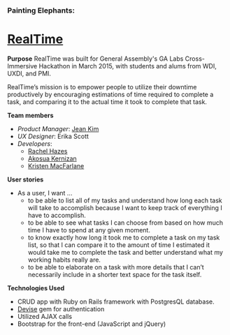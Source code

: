 ### Painting Elephants:
# [RealTime](http://real-time-app.herokuapp.com/)

**Purpose**
RealTime was built for General Assembly's GA Labs Cross-Immersive Hackathon in March 2015, with students and alums from WDI, UXDI, and PMI.

RealTime’s mission is to empower people to utilize their downtime productively by encouraging estimations of time required to complete a task, and comparing it to the actual time it took to complete that task.

**Team members**
- *Product Manager*: [Jean Kim](https://github.com/jeankkim)
- *UX Designer*: Erika Scott
- *Developers*:
    - [Rachel Hazes](https://github.com/r-a-c-h-e-l)
    - [Akosua Kernizan](https://github.com/akernizan)
    - [Kristen MacFarlane](https://github.com/krismacfarlane)


**User stories**
- As a user, I want ...
    - to be able to list all of my tasks and understand how long each task will take to accomplish because I want to keep track of everything I have to accomplish.
    - to be able to see what tasks I can choose from based on how much time I have to spend at any given moment.
    - to know exactly how long it took me to complete a task on my task list, so that I can compare it to the amount of time I estimated it would take me to complete the task and better understand what my working habits really are.
    - to be able to elaborate on a task with more details that I can’t necessarily include in a shorter text space for the task itself.


**Technologies Used**
- CRUD app with Ruby on Rails framework with PostgresQL database.
- [Devise](https://github.com/plataformatec/devise) gem for authentication
- Utilized AJAX calls
- Bootstrap for the front-end (JavaScript and jQuery)
